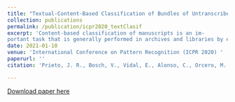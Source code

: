 ```yaml
---
title: "Textual-Content-Based Classification of Bundles of Untranscribed Manuscript Images"
collection: publications
permalink: /publication/icpr2020_textClasif
excerpt: 'Content-based classification of manuscripts is an im-
portant task that is generally performed in archives and libraries by experts with a wealth of knowledge on the manuscript’s contents. Unfortunately, many manuscript collections are so vast that it is not feasible to rely solely on experts to perform this task. Current approaches for textual-content-based manuscript classification generally require the handwritten images to be first transcribed into text – but achieving sufficiently accurate transcripts are generally unfeasible for large sets of historical manuscripts. We propose a new approach to perform automati- cally this classification task which does not rely on any explicit image transcripts. It is based on “probabilistic indexing”, a relatively novel technology which allows to effectively represent the intrinsic word-level uncertainty generally exhibited by hand- written text images. We assess the performance of this approach on a large collection of complex manuscripts from the Spanish Archivo General de Indias, with promising results. To the best of our knowledge, this is the first published work proposing, developing and assessing a successful approach for content-based classification of untranscribed manuscript images.'
date: 2021-01-10
venue: 'International Conference on Pattern Recognition (ICPR 2020) '
paperurl: ''
citation: 'Prieto, J. R., Bosch, V., Vidal, E., Alonso, C., Orcero, M. C., & Marquez, L. (2020). Textual-Content-Based Classification of Bundles of Untranscribed Manuscript Images. International Conference on Pattern Recognition (ICPR), 3162–3169.'

---
```


[Download paper here](http://JoseRPrietoF.github.io/files/docClasICPR20.pdf)
